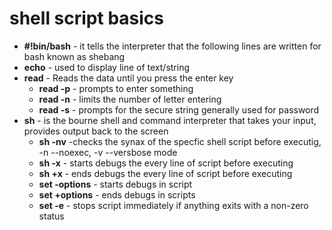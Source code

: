 # shell script basics
* **#!bin/bash** - it tells the interpreter that the following lines are written for bash known as shebang
* **echo** - used to display line of text/string
* **read** - Reads the data until you press the enter key
    * **read -p** - prompts to enter something 
    * **read -n** - limits the number of letter entering
    * **read -s** - prompts for the secure string generally used for password
* **sh** - is the bourne shell and command interpreter that takes your input, provides output back to the screen
    * **sh -nv** -checks the synax of the specfic shell script before executig, -n --noexec, -v --versbose mode 
    * **sh -x** - starts debugs the every line of script before executing 
    * **sh +x** - ends debugs the every line of script before executing 
    * **set -options** - starts debugs in script
    * **set +options** - ends debugs in scripts
    * **set -e** - stops script immediately if anything exits with a non-zero status
    
    
